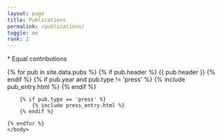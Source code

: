 ```yaml
---
layout: page
title: Publications
permalink: /publications/
toggle: on
rank: 2
---
```


\* Equal contributions


<div class="lab-wrapper">
    <body class="lab-list">
    {% for pub in site.data.pubs %}
	    {% if pub.header %}
            {{ pub.header }}
        {% endif %}
        {% if pub.year and pub.type != 'press' %}
            {% include pub_entry.html %}
        {% endif %}
		
		{% if pub.type == 'press' %}
            {% include press_entry.html %}
        {% endif %}
		
    {% endfor %}
    </body>
</div>
